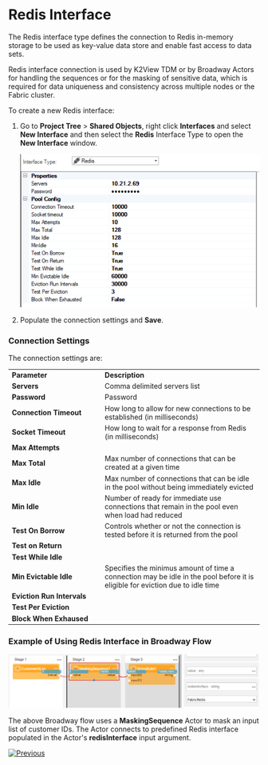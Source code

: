 # Redis Interface

The Redis interface type defines the connection to Redis in-memory storage to be used as key-value data store and enable fast access to data sets.

Redis interface connection is used by K2View TDM or by Broadway Actors for handling the sequences or for the masking of sensitive data, which is required for data uniqueness and consistency across multiple nodes or the Fabric cluster.  

To create a new Redis interface:

1. Go to **Project Tree** > **Shared Objects**, right click **Interfaces** and select **New Interface** and then select the **Redis** Interface Type to open the **New Interface** window.

   ![image](images/09_redis_1.PNG)

2. Populate the connection settings and **Save**.

### Connection Settings

The connection settings are:

<table>
<tbody>
<tr>
<td width="300pxl"><strong>Parameter</strong></td>
<td width="600pxl"><strong>Description</strong></td>
</tr>
<tr>
<td><strong>Servers</strong></td>
<td>Comma delimited servers list</td>
</tr>
<tr>
<td><strong>Password&nbsp;</strong></td>
<td>Password&nbsp;</td>
</tr>
<tr>
<td><strong>Connection Timeout</strong></td>
<td>How long to allow for new connections to be established (in milliseconds)</td>
</tr>
<tr>
<td><strong>Socket Timeout</strong></td>
<td>How long to wait for a response from Redis (in milliseconds)</td>
</tr>
<tr>
<td><strong>Max Attempts</strong></td>
<td>&nbsp;</td>
</tr>
<tr>
<td><strong>Max Total</strong></td>
<td>Max number of connections that can be created at a given time</td>
</tr>
<tr>
<td><strong>Max Idle</strong></td>
<td>Max number of connections that can be idle in the pool without being immediately evicted</td>
</tr>
<tr>
<td><strong>Min Idle</strong></td>
<td>Number of ready for immediate use&nbsp; connections that remain in the pool even when load had reduced</td>
</tr>
<tr>
<td><strong>Test On Borrow</strong></td>
<td>Controls whether or not the connection is tested before it is returned from the pool</td>
</tr>
<tr>
<td><strong>Test on Return</strong></td>
<td>&nbsp;</td>
</tr>
<tr>
<td><strong>Test While Idle</strong></td>
<td>&nbsp;</td>
</tr>
<tr>
<td><strong>Min Evictable Idle</strong></td>
<td>Specifies the minimus amount of time a connection may be idle in the pool before it is eligible for eviction due to idle time</td>
</tr>
<tr>
<td><strong>Eviction Run Intervals</strong></td>
<td>&nbsp;</td>
</tr>
<tr>
<td><strong>Test Per Eviction</strong></td>
<td>&nbsp;</td>
</tr>
<tr>
<td><strong>Block When Exhaused</strong></td>
<td>&nbsp;</td>
</tr>
</tbody>
</table>



### Example of Using Redis Interface in Broadway Flow

![image](images/09_redis_2.PNG)

The above Broadway flow uses a **MaskingSequence** Actor to mask an input list of customer IDs. The Actor connects to predefined Redis interface populated in the Actor's **redisInterface** input argument.



[![Previous](/articles/images/Previous.png)](08_SMTP_interface.md)